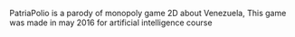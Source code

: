 PatriaPolio is a parody of monopoly game 2D about Venezuela, This game was made in may 2016 for artificial intelligence course
